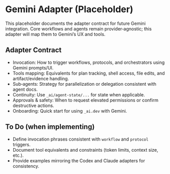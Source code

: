 # Gemini Adapter (Placeholder)

This placeholder documents the adapter contract for future Gemini integration. Core workflows and agents remain provider‑agnostic; this adapter will map them to Gemini’s UX and tools.

## Adapter Contract

- Invocation: How to trigger workflows, protocols, and orchestrators using Gemini prompts/UI.
- Tools mapping: Equivalents for plan tracking, shell access, file edits, and artifact/evidence handling.
- Sub‑agents: Strategy for parallelization or delegation consistent with agent docs.
- Continuity: Use `_ai/agent-state/...` for state when applicable.
- Approvals & safety: When to request elevated permissions or confirm destructive actions.
- Onboarding: Quick start for using `_ai.dev` with Gemini.

## To Do (when implementing)

- Define invocation phrases consistent with `workflow` and `protocol` triggers.
- Document tool equivalents and constraints (token limits, context size, etc.).
- Provide examples mirroring the Codex and Claude adapters for consistency.

